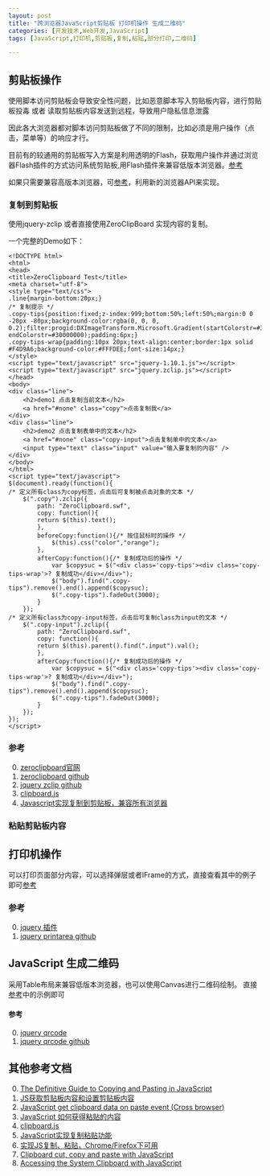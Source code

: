 ```yaml
---
layout: post
title: "跨浏览器JavaScript剪贴板 打印机操作 生成二维码"
categories: [开发技术,Web开发,JavaScript]
tags: [JavaScript,打印机,剪贴板,复制,粘贴,部分打印,二维码]

---
```


## 剪贴板操作

使用脚本访问剪贴板会导致安全性问题，比如恶意脚本写入剪贴板内容，进行剪贴板投毒 或者 读取剪贴板内容发送到远程，导致用户隐私信息泄露

因此各大浏览器都对脚本访问剪贴板做了不同的限制，比如必须是用户操作（点击，菜单等）的响应才行。

目前有的较通用的剪贴板写入方案是利用透明的Flash，获取用户操作并通过浏览器Flash插件的方式访问系统剪贴板,用Flash插件来兼容低版本浏览器。[参考](http://zeroclipboard.org/)

如果只需要兼容高版本浏览器，可[参考](http://zenorocha.github.io/clipboard.js/)，利用新的浏览器API来实现。


### 复制到剪贴板

使用jquery-zclip 或者直接使用ZeroClipBoard 实现内容的复制。

一个完整的Demo如下：	

	<!DOCTYPE html>
	<html>
	<head>
	<title>ZeroClipboard Test</title>
	<meta charset="utf-8">
	<style type="text/css">
	.line{margin-bottom:20px;}
	/* 复制提示 */
	.copy-tips{position:fixed;z-index:999;bottom:50%;left:50%;margin:0 0 -20px -80px;background-color:rgba(0, 0, 0, 0.2);filter:progid:DXImageTransform.Microsoft.Gradient(startColorstr=#30000000, endColorstr=#30000000);padding:6px;}
	.copy-tips-wrap{padding:10px 20px;text-align:center;border:1px solid #F4D9A6;background-color:#FFFDEE;font-size:14px;}
	</style>
	<script type="text/javascript" src="jquery-1.10.1.js"></script>
	<script type="text/javascript" src="jquery.zclip.js"></script>
	</head>
	<body>
	<div class="line">
		<h2>demo1 点击复制当前文本</h2>
		<a href="#none" class="copy">点击复制我</a>
	</div>
	<div class="line">
		<h2>demo2 点击复制表单中的文本</h2>
		<a href="#none" class="copy-input">点击复制单中的文本</a>
		<input type="text" class="input" value="输入要复制的内容" />
	</div>
	</body>
	</html>
	<script type="text/javascript">
	$(document).ready(function(){
	/* 定义所有class为copy标签，点击后可复制被点击对象的文本 */
		$(".copy").zclip({
			path: "ZeroClipboard.swf",
			copy: function(){
			return $(this).text();
			},
			beforeCopy:function(){/* 按住鼠标时的操作 */
				$(this).css("color","orange");
			},
			afterCopy:function(){/* 复制成功后的操作 */
				var $copysuc = $("<div class='copy-tips'><div class='copy-tips-wrap'>? 复制成功</div></div>");
				$("body").find(".copy-tips").remove().end().append($copysuc);
				$(".copy-tips").fadeOut(3000);
			}
		});
	/* 定义所有class为copy-input标签，点击后可复制class为input的文本 */
		$(".copy-input").zclip({
			path: "ZeroClipboard.swf",
			copy: function(){
			return $(this).parent().find(".input").val();
			},
			afterCopy:function(){/* 复制成功后的操作 */
				var $copysuc = $("<div class='copy-tips'><div class='copy-tips-wrap'>? 复制成功</div></div>");
				$("body").find(".copy-tips").remove().end().append($copysuc);
				$(".copy-tips").fadeOut(3000);
			}
		});
	});
	</script>

### 参考
0. [zeroclipboard官网](http://zeroclipboard.org/)
0. [zeroclipboard github](https://github.com/zeroclipboard/zeroclipboard)
0. [jquery zclip github](https://github.com/patricklodder/jquery-zclip)
0. [clipboard.js](http://zenorocha.github.io/clipboard.js/)
0. [Javascript实现复制到剪贴板，兼容所有浏览器](http://www.cnblogs.com/PeunZhang/p/3324727.html)

### 粘贴剪贴板内容



## 打印机操作

可以打印页面部分内容，可以选择弹层或者IFrame的方式，直接查看其中的例子即可[参考](https://github.com/RitsC/PrintArea)


### 参考
0. [jquery 插件](http://plugins.jquery.com/PrintArea/)
0. [jquery printarea github](https://github.com/RitsC/PrintArea)

## JavaScript 生成二维码

采用Table布局来兼容低版本浏览器，也可以使用Canvas进行二维码绘制。
直接[参考](https://github.com/jeromeetienne/jquery-qrcode)中的示例即可


#### 参考
0. [jquery qrcode](https://larsjung.de/jquery-qrcode/)
0. [jquery qrcode github](https://github.com/jeromeetienne/jquery-qrcode)

## 其他参考文档
0. [The Definitive Guide to Copying and Pasting in JavaScript](https://www.lucidchart.com/techblog/2014/12/02/definitive-guide-copying-pasting-javascript/)
0. [JS获取剪贴板内容和设置剪贴板内容](http://blog.sina.com.cn/s/blog_7ccfeb360100xki1.html)
0. [JavaScript get clipboard data on paste event (Cross browser)](http://stackoverflow.com/questions/2176861/javascript-get-clipboard-data-on-paste-event-cross-browser)
0. [JavaScript 如何获得粘贴的内容](http://www.zhihu.com/question/20747877)
0. [clipboard.js](http://zenorocha.github.io/clipboard.js/)
0. [JavaScript实现复制粘贴功能](http://blog.csdn.net/zenson_g/article/details/49510617)
0. [实现JS复制、粘贴，Chrome/Firefox下可用](http://blog.csdn.net/hackersaillen/article/details/45694181)
0. [Clipboard cut, copy and paste with JavaScript](http://www.geekpedia.com/tutorial126_Clipboard-cut-copy-and-paste-with-JavaScript.html)
0. [Accessing the System Clipboard with JavaScript](https://brooknovak.wordpress.com/2009/07/28/accessing-the-system-clipboard-with-javascript/)